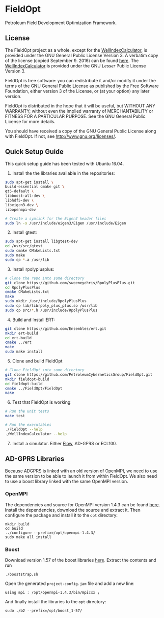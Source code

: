 # FieldOpt
Petroleum Field Development Optimization Framework.

## License
The FieldOpt project as a whole, except for the
[WellIndexCalculator](FieldOpt/WellIndexCalculator), is
provided under the GNU General Public License Version 3.
A verbatim copy of the license (copied September 9. 2016) can be
found [here](LICENSE.md).
The [WellIndexCalculator](FieldOpt/WellIndexCalculator) is
provided under the GNU _Lesser_ Public License Version 3.

FieldOpt is free software: you can redistribute it and/or modify
it under the terms of the GNU General Public License as published by
the Free Software Foundation, either version 3 of the License, or
(at your option) any later version.

FieldOpt is distributed in the hope that it will be useful,
but WITHOUT ANY WARRANTY; without even the implied warranty of
MERCHANTABILITY or FITNESS FOR A PARTICULAR PURPOSE.  See the
GNU General Public License for more details.

You should have received a copy of the GNU General Public License
along with FieldOpt.  If not, see <http://www.gnu.org/licenses/>.


## Quick Setup Guide
This quick setup guide has been tested with Ubuntu 16.04.

1. Install the the libraries available in the repositories:
```bash
sudo apt-get install \
build-essential cmake git \
qt5-default \
libboost-all-dev \
libhdf5-dev \
libeigen3-dev \
libopenmpi-dev

# Create a symlink for the Eigen3 header files
sudo ln -s /usr/include/eigen3/Eigen /usr/include/Eigen
```

2. Install gtest:
```bash
sudo apt-get install libgtest-dev
cd /usr/src/gtest
sudo cmake CMakeLists.txt
sudo make
sudo cp *.a /usr/lib
```

3. Install rpolyplusplus:
```bash
# Clone the repo into some directory
git clone https://github.com/sweeneychris/RpolyPlusPlus.git
cd RpolyPlusPlus
cmake CMakeLists.txt
make
sudo mkdir /usr/include/RpolyPlusPlus
sudo cp lib/librpoly_plus_plus.so /usr/lib
sudo cp src/*.h /usr/include/RpolyPlusPlus
```

4. Build and Install ERT:
```bash
git clone https://github.com/Ensembles/ert.git
mkdir ert-build
cd ert-build
cmake ../ert
make
sudo make install
```

5. Clone and build FieldOpt
```bash
# Clone FieldOpt into some directory
git clone https://github.com/PetroleumCyberneticsGroup/FieldOpt.git
mkdir fieldopt-build
cd fieldopt-build
cmake ../FieldOpt/FieldOpt
make
```

6. Test that FieldOpt is working:
```bash
# Run the unit tests
make test

# Run the executables
./FieldOpt --help
./WellIndexCalculator --help
```

7. Install a simulator. Either [Flow](http://opm-project.org?page_id=19), AD-GPRS or ECL100.

## AD-GPRS Libraries
Because ADGPRS is linked with an old version of OpenMPI, we need to use the same version to be able to launch it from within FieldOpt. We also need to use a boost library linked with the same OpenMPI version.

### OpenMPI
The dependencies and source for OpenMPI version 1.4.3 can be found [here](https://launchpad.net/ubuntu/precise/amd64/openmpi-bin/1.4.3-2.1ubuntu3). Install the dependencies, download the source and extract it. Then configure the package and install it to the `opt` directory:
```
mkdir build
cd build
../configure --prefix=/opt/openmpi-1.4.3/
sudo make all install
```

### Boost
Download version 1.57 of the boost libraries [here](https://sourceforge.net/projects/boost/files/boost/1.57.0/). Extract the contents and run
```
./booststrap.sh
```
Open the generated `project-config.jam` file and add a new line:
```
using mpi : /opt/openmpi-1.4.3/bin/mpicxx ;
```
And finally install the libraries to the `opt` directory:
```
sudo ./b2 --prefix=/opt/boost_1-57/
```

